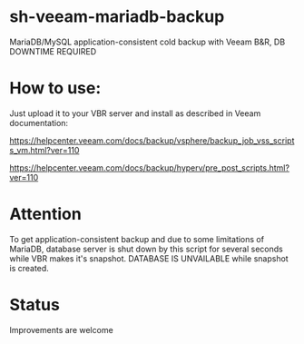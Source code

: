 # sh-veeam-mariadb-backup
MariaDB/MySQL application-consistent cold backup with Veeam B&amp;R, DB DOWNTIME REQUIRED

# How to use:
Just upload it to your VBR server and install as described in Veeam documentation:

https://helpcenter.veeam.com/docs/backup/vsphere/backup_job_vss_scripts_vm.html?ver=110

https://helpcenter.veeam.com/docs/backup/hyperv/pre_post_scripts.html?ver=110

# Attention
To get application-consistent backup and due to some limitations of MariaDB, database server is shut down by this script for several seconds while VBR makes it's snapshot. DATABASE IS UNVAILABLE while snapshot is created.

# Status
Improvements are welcome
